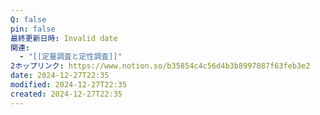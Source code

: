 ```yaml
---
Q: false
pin: false
最終更新日時: Invalid date
関連:
  - "[[定量調査と定性調査]]"
2ホップリンク: https://www.notion.so/b35854c4c56d4b3b8997087f63feb3e2
date: 2024-12-27T22:35
modified: 2024-12-27T22:35
created: 2024-12-27T22:35
---
```

